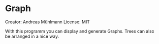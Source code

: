 # Graph

Creator: Andreas Mühlmann
License: MIT

With this programm you can display and generate Graphs.
Trees can also be arranged in a nice way.